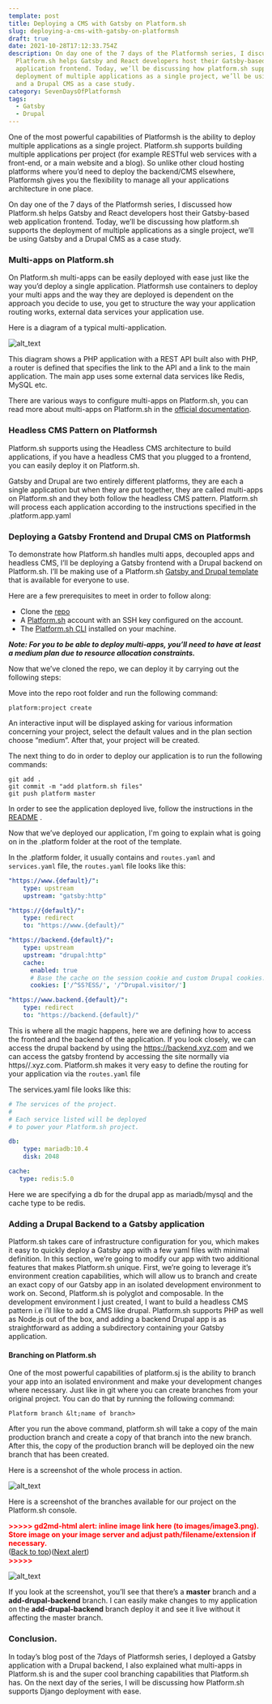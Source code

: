 ```yaml
---
template: post
title: Deploying a CMS with Gatsby on Platform.sh
slug: deploying-a-cms-with-gatsby-on-platformsh
draft: true
date: 2021-10-28T17:12:33.754Z
description: On day one of the 7 days of the Platformsh series, I discussed how
  Platform.sh helps Gatsby and React developers host their Gatsby-based web
  application frontend. Today, we’ll be discussing how platform.sh supports the
  deployment of multiple applications as a single project, we’ll be using Gatsby
  and a Drupal CMS as a case study.
category: SevenDaysOfPlatformsh
tags:
  - Gatsby
  - Drupal
---
```

One of the most powerful capabilities of Platformsh is the ability to deploy multiple applications as a single project. Platform.sh supports building multiple applications per project (for example RESTful web services with a front-end, or a main website and a blog). So unlike other cloud hosting platforms where you’d need to deploy the backend/CMS elsewhere, Platformsh gives you the flexibility to manage all your applications architecture in one place. 

On day one of the 7 days of the Platformsh series, I discussed how Platform.sh helps Gatsby and React developers host their Gatsby-based web application frontend. Today, we’ll be discussing how platform.sh supports the deployment of multiple applications as a single project, we’ll be using Gatsby and a Drupal CMS as a case study.

### Multi-apps on Platform.sh

On Platform.sh multi-apps can be easily deployed with ease just like the way you’d deploy a single application. Platformsh use containers to deploy your multi apps and the way they are deployed is dependent on the approach you decide to use, you get to structure the way your application routing works, external data services your application use. 

Here is a diagram of a typical multi-application.

![alt_text](/static/multiple-applications.png "image_tooltip")

This diagram shows a PHP application with a REST API built also with PHP, a router is defined that specifies the link to the API and a link to the main application. The main app uses some external data services like Redis, MySQL etc.

There are various ways to configure multi-apps on Platform.sh, you can read more about multi-apps on Platform.sh in the [official documentation](https://docs.platform.sh/configuration/app/multi-app.html). 

### Headless CMS Pattern on Platformsh

Platform.sh supports using the Headless CMS architecture to build applications, if you have a headless CMS that you plugged to a frontend, you can easily deploy it on Platform.sh. 

Gatsby and Drupal are two entirely different platforms, they are each a single application but when they are put together, they are called multi-apps on Platform.sh and they both follow the headless CMS pattern. Platform.sh will process each application according to the instructions specified in the .platform.app.yaml

### Deploying a Gatsby Frontend and Drupal CMS on Platformsh

To demonstrate how Platform.sh handles multi apps, decoupled apps and headless CMS, I’ll be deploying a Gatsby frontend with a Drupal backend on Platform.sh. I’ll be making use of a Platform.sh [Gatsby and Drupal template ](https://github.com/platformsh-templates/gatsby-drupal)that is available for everyone to use.

Here are a few prerequisites to meet in order to follow along:

* Clone the [repo](https://github.com/platformsh-templates/gatsby-drupal)
* A [Platform.sh](https://platform.sh/) account with an SSH key configured on the account.
* The [Platform.sh CLI](https://docs.platform.sh/gettingstarted/introduction/template/cli-install.html) installed on your machine.

***Note: For you to be able to deploy multi-apps, you’ll need to have at least a medium plan due to resource allocation constraints.***

Now that we’ve cloned the repo, we can deploy it by carrying out the following steps:

Move into the repo root folder and run the following command:

```shell
platform:project create
```

An interactive input will be displayed asking for various information concerning your project, select the default values and in the plan section choose “medium”. After that, your project will be created.

The next thing to do in order to deploy our application is to run the following commands:

```shell
git add .
git commit -m "add platform.sh files"
git push platform master
```

In order to see the application deployed live, follow the instructions in the [README](https://github.com/platformsh-templates/gatsby-drupal#readme) .

Now that we’ve deployed our application, I'm going to explain what is going on in the .platform folder at the root of the template.

In the .platform folder, it usually contains and `routes.yaml` and `services.yaml` file, the `routes.yaml` file looks like this:

```yaml
"https://www.{default}/":
    type: upstream
    upstream: "gatsby:http"

"https://{default}/":
    type: redirect
    to: "https://www.{default}/"

"https://backend.{default}/":
    type: upstream
    upstream: "drupal:http"
    cache:
      enabled: true
      # Base the cache on the session cookie and custom Drupal cookies. Ignore all other cookies.
      cookies: ['/^SS?ESS/', '/^Drupal.visitor/']

"https://www.backend.{default}/":
    type: redirect
    to: "https://backend.{default}/"
```

This is where all the magic happens, here we are defining how to access the fronted and the backend of the application. If you look closely, we can access the drupal backend by using the <https://backend.xyz.com> and we can access the gatsby frontend by accessing the site normally via https//.xyz.com. Platform.sh makes it very easy to define the routing for your application via the `routes.yaml` file

The services.yaml file looks like this:

```yaml
# The services of the project.
#
# Each service listed will be deployed
# to power your Platform.sh project.

db:
    type: mariadb:10.4
    disk: 2048

cache:
   type: redis:5.0
```

Here we are specifying a db for the drupal app as mariadb/mysql and the cache type to be redis.

### Adding a Drupal Backend to a Gatsby application

Platform.sh takes care of infrastructure configuration for you, which makes it easy to quickly deploy a Gatsby app with a few yaml files with minimal definition. In this section, we’re going to modify our app with two additional features that makes Platform.sh unique. First, we’re going to leverage it’s environment creation capabilities, which will allow us to branch and create an exact copy of our Gatsby app in an isolated development environment to work on. Second, Platform.sh is polyglot and composable. In the development environment I just created, I want to build a headless CMS pattern i.e i’ll like to add a CMS like drupal. Platform.sh supports PHP as well as Node.js out of the box, and adding a backend Drupal app is as straightforward as adding a subdirectory containing your Gatsby application.

#### Branching on Platform.sh

One of the most powerful capabilities of platform.sj is the ability to branch your app into an isolated environment and make your development changes where necessary. Just like in git where you can create branches from your original project. You can do that by running the following command:

`Platform branch &lt;name of branch>`

After you run the above command, platform.sh will take a copy of the main production branch and create a copy of that branch into the new branch. After this, the copy of the production branch will be deployed oin the new branch that has been created.

Here is a screenshot of the whole process in action.

![alt_text](/static/screenshot-2021-10-28-at-00.02.28.png "image_tooltip")

Here is a screenshot of the branches available for our project on the Platform.sh console.

<p id="gdcalert3" ><span style="color: red; font-weight: bold">>>>>>  gd2md-html alert: inline image link here (to images/image3.png). Store image on your image server and adjust path/filename/extension if necessary. </span><br>(<a href="#">Back to top</a>)(<a href="#gdcalert4">Next alert</a>)<br><span style="color: red; font-weight: bold">>>>>> </span></p>

![alt_text](images/image3.png "image_tooltip")

If you look at the screenshot, you’ll see that there’s a **master** branch and a **add-drupal-backend** branch. I can easily make changes to my application on the **add-drupal-backend** branch deploy it and see it live without it affecting the master branch.

### Conclusion.

In today’s blog post of the 7days of Platformsh series, I deployed a Gatsby application with a Drupal backend, I also explained what multi-apps in Platform.sh is and the super cool branching capabilities that Platform.sh has. On the next day of the series, I will be discussing how Platform.sh supports Django deployment with ease.
